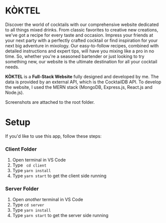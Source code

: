 # KÒKTEL

Discover the world of cocktails with our comprehensive website dedicated to all things mixed drinks. From classic favorites to creative new creations, we've got a recipe for every taste and occasion. Impress your friends at your next party with a perfectly crafted cocktail or find inspiration for your next big adventure in mixology. Our easy-to-follow recipes, combined with detailed instructions and expert tips, will have you mixing like a pro in no time. So, whether you're a seasoned bartender or just looking to try something new, our website is the ultimate destination for all your cocktail needs.

**KÒKTEL** is a **Full-Stack Website** fully designed and developed by me.
The data is provided by an external API, which is the CocktailDB API.
To develop the website, I used the MERN stack (MongoDB, Express.js, React.js and Node.js).

Screenshots are attached to the root folder.

# Setup

If you'd like to use this app, follow these steps:

### Client Folder

1. Open terminal in VS Code
2. Type ` cd client`
3. Type `yarn install`
4. Type `yarn start` to get the client side running

### Server Folder

1. Open _another_ terminal in VS Code
2. Type `cd server`
3. Type `yarn install`
4. Type `yarn start` to get the server side running

<!-- ### Side Note

The _accounts_ (Signing in/up) and _favorites_ will not load, since I used MongoDB to provide this data.
In order to get these two to work, create a `.env` file in the `server` folder and connect your MongoDB to the app. -->
